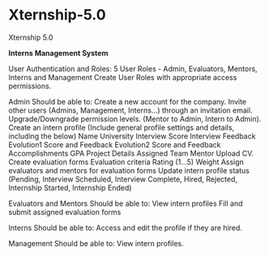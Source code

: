 # Xternship-5.0
Xternship 5.0

**Interns Management System**

User Authentication and Roles:
5 User Roles - Admin, Evaluators, Mentors, Interns and Management
Create User Roles with appropriate access permissions.

Admin Should be able to:
Create a new account for the company.
Invite other users (Admins, Management, Interns…) through an invitation email.
Upgrade/Downgrade permission levels. (Mentor to Admin, Intern to Admin).
Create an intern profile (Include general profile settings and details, including the below)
Name
University
Interview Score
Interview Feedback
Evolution1 Score and Feedback
Evolution2 Score and Feedback
Accomplishments
GPA
Project Details
Assigned Team
Mentor
Upload CV.
Create evaluation forms
Evaluation criteria
Rating (1…5)
Weight
Assign evaluators and mentors for evaluation forms
Update intern profile status (Pending, Interview Scheduled, Interview Complete, Hired, Rejected, Internship Started, Internship Ended)

Evaluators and Mentors Should be able to:
View intern profiles
Fill and submit assigned evaluation forms

Interns Should be able to:
Access and edit the profile if they are hired.

Management Should be able to:
View intern profiles.
